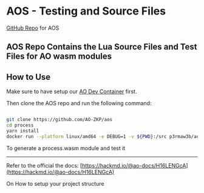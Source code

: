 # AOS - Testing and Source Files

[GitHub Repo](https://github.com/AO-ZKP/aos) for AOS

## AOS Repo Contains the Lua Source Files and Test Files for AO wasm modules


## How to Use

Make sure to have setup our  [AO Dev Container](ao.md) first.

Then clone the AOS repo and run the following command:

```bash

git clone https://github.com/AO-ZKP/aos
cd process
yarn install
docker run --platform linux/amd64 -e DEBUG=1 -v ${PWD}:/src p3rmaw3b/ao ao-build-module && yarn test

```
To generate a process.wasm module and test it

---
Refer to the official the docs: [https://hackmd.io/@ao-docs/H16LENGcA](https://hackmd.io/@ao-docs/H16LENGcA)

On How to setup your project structure